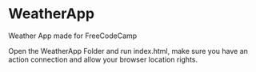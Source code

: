 # WeatherApp
Weather App made for FreeCodeCamp

Open the WeatherApp Folder and run index.html, make sure you have an action connection and allow your browser location rights.